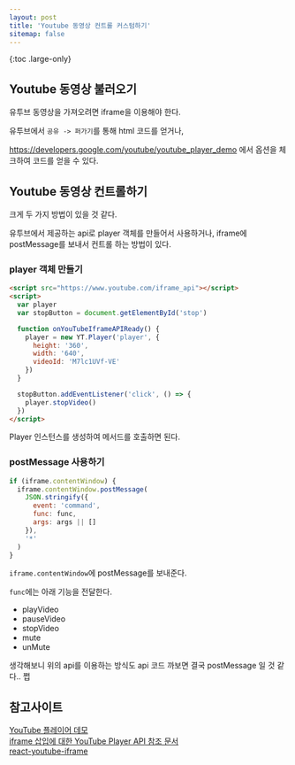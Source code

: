 ```yaml
---
layout: post
title: 'Youtube 동영상 컨트롤 커스텀하기'
sitemap: false
---
```


{:toc .large-only}

## Youtube 동영상 불러오기

유투브 동영상을 가져오려면 iframe을 이용해야 한다.

유투브에서 `공유 -> 퍼가기`를 통해 html 코드를 얻거나,

<a href="https://developers.google.com/youtube/youtube_player_demo">https://developers.google.com/youtube/youtube_player_demo</a> 에서 옵션을 체크하여 코드를 얻을 수 있다.

## Youtube 동영상 컨트롤하기

크게 두 가지 방법이 있을 것 같다.

유투브에서 제공하는 api로 player 객체를 만들어서 사용하거나, iframe에 postMessage를 보내서 컨트롤 하는 방법이 있다.

### player 객체 만들기

```html
<script src="https://www.youtube.com/iframe_api"></script>
<script>
  var player
  var stopButton = document.getElementById('stop')

  function onYouTubeIframeAPIReady() {
    player = new YT.Player('player', {
      height: '360',
      width: '640',
      videoId: 'M7lc1UVf-VE'
    })
  }

  stopButton.addEventListener('click', () => {
    player.stopVideo()
  })
</script>
```

Player 인스턴스를 생성하여 메서드를 호출하면 된다.

### postMessage 사용하기

```js
if (iframe.contentWindow) {
  iframe.contentWindow.postMessage(
    JSON.stringify({
      event: 'command',
      func: func,
      args: args || []
    }),
    '*'
  )
}
```

`iframe.contentWindow`에 postMessage를 보내준다.

`func`에는 아래 기능을 전달한다.

- playVideo
- pauseVideo
- stopVideo
- mute
- unMute

생각해보니 위의 api를 이용하는 방식도 api 코드 까보면 결국 postMessage 일 것 같다.. 쩝

## 참고사이트

[YouTube 플레이어 데모](https://developers.google.com/youtube/youtube_player_demo)<br/>
[iframe 삽입에 대한 YouTube Player API 참조 문서](https://developers.google.com/youtube/iframe_api_reference#Getting_Started)<br/>
[react-youtube-iframe](https://github.com/nsrau/react-youtube-iframe/blob/main/src/index.tsx)
